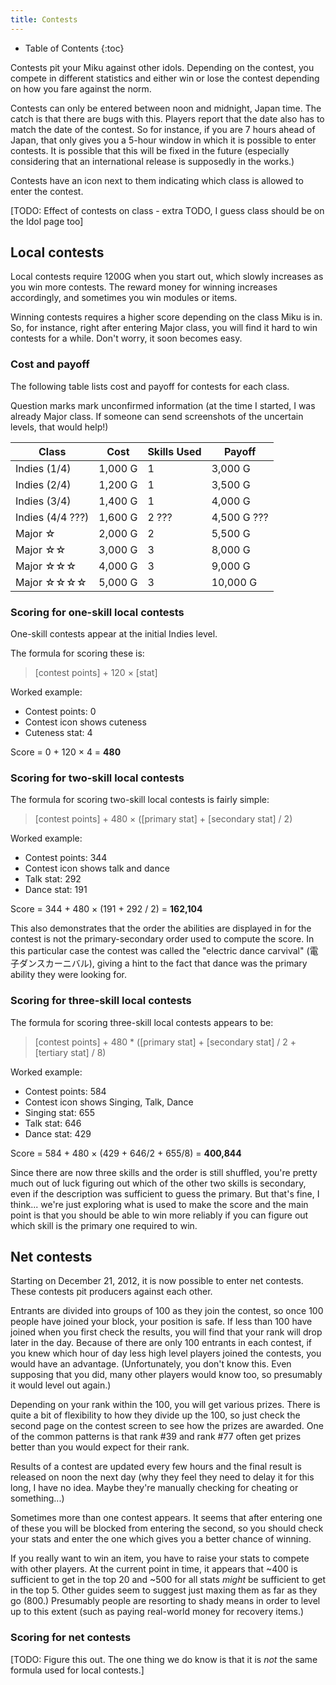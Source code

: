 ```yaml
---
title: Contests
---
```

- Table of Contents
{:toc}

Contests pit your Miku against other idols. Depending on the contest, you compete in different statistics and either win or lose the contest depending on how you fare against the norm.

Contests can only be entered between noon and midnight, Japan time. The catch is that there are bugs with this. Players report that the date also has to match the date of the contest. So for instance, if you are 7 hours ahead of Japan, that only gives you a 5-hour window in which it is possible to enter contests. It is possible that this will be fixed in the future (especially considering that an international release is supposedly in the works.)

Contests have an icon next to them indicating which class is allowed to enter the contest.

[TODO: Effect of contests on class - extra TODO, I guess class should be on the Idol page too]

## Local contests

Local contests require 1200G when you start out, which slowly increases as you win more contests. The reward money for winning increases accordingly, and sometimes you win modules or items.

Winning contests requires a higher score depending on the class Miku is in. So, for instance, right after entering Major class, you will find it hard to win contests for a while. Don't worry, it soon becomes easy.

### Cost and payoff

The following table lists cost and payoff for contests for each class.

Question marks mark unconfirmed information (at the time I started, I was already Major class. If someone can send screenshots of the uncertain levels, that would help!)

| Class             | Cost    | Skills Used | Payoff |
| ----------------- | ------- | ----------- | ------ |
| Indies (1/4)      | 1,000 G |           1 |  3,000 G |
| Indies (2/4)      | 1,200 G |           1 |  3,500 G |
| Indies (3/4)      | 1,400 G |           1 |  4,000 G |
| Indies (4/4 ???)  | 1,600 G |       2 ??? |  4,500 G ??? |
| Major ☆          | 2,000 G |           2 |  5,500 G |
| Major ☆☆        | 3,000 G |           3 |  8,000 G |
| Major ☆☆☆      | 4,000 G |           3 |  9,000 G |
| Major ☆☆☆☆    | 5,000 G |           3 | 10,000 G |

### Scoring for one-skill local contests

One-skill contests appear at the initial Indies level.

The formula for scoring these is:

> [contest points] + 120 × [stat]

Worked example:

- Contest points: 0
- Contest icon shows cuteness
- Cuteness stat: 4

Score = 0 + 120 × 4 = **480**

### Scoring for two-skill local contests

The formula for scoring two-skill local contests is fairly simple:

> [contest points] + 480 × ([primary stat] + [secondary stat] / 2)

Worked example:

- Contest points: 344
- Contest icon shows talk and dance
- Talk stat: 292
- Dance stat: 191

Score = 344 + 480 × (191 + 292 / 2) = **162,104**

This also demonstrates that the order the abilities are displayed in for the contest is not the primary-secondary order used to compute the score. In this particular case the contest was called the "electric dance carvival" (電子ダンスカーニバル), giving a hint to the fact that dance was the primary ability they were looking for.

### Scoring for three-skill local contests

The formula for scoring three-skill local contests appears to be:

> [contest points] + 480 * ([primary stat] + [secondary stat] / 2 + [tertiary stat] / 8)

Worked example:

- Contest points: 584
- Contest icon shows Singing, Talk, Dance
- Singing stat: 655
- Talk stat: 646
- Dance stat: 429

Score = 584 + 480 × (429 + 646/2 + 655/8) = **400,844**

Since there are now three skills and the order is still shuffled, you're pretty much out of luck figuring out which of the other two skills is secondary, even if the description was sufficient to guess the primary. But that's fine, I think... we're just exploring what is used to make the score and the main point is that you should be able to win more reliably if you can figure out which skill is the primary one required to win.

## Net contests

Starting on December 21, 2012, it is now possible to enter net contests. These contests pit producers against each other.

Entrants are divided into groups of 100 as they join the contest, so once 100 people have joined your block, your position is safe. If less than 100 have joined when you first check the results, you will find that your rank will drop later in the day. Because of there are only 100 entrants in each contest, if you knew which hour of day less high level players joined the contests, you would have an advantage. (Unfortunately, you don't know this. Even supposing that you did, many other players would know too, so presumably it would level out again.)

Depending on your rank within the 100, you will get various prizes. There is quite a bit of flexibility to how they divide up the 100, so just check the second page on the contest screen to see how the prizes are awarded. One of the common patterns is that rank #39 and rank #77 often get prizes better than you would expect for their rank.

Results of a contest are updated every few hours and the final result is released on noon the next day (why they feel they need to delay it for this long, I have no idea. Maybe they're manually checking for cheating or something...)

Sometimes more than one contest appears. It seems that after entering one of these you will be blocked from entering the second, so you should check your stats and enter the one which gives you a better chance of winning.

If you really want to win an item, you have to raise your stats to compete with other players. At the current point in time, it appears that ~400 is sufficient to get in the top 20 and ~500 for all stats _might_ be sufficient to get in the top 5. Other guides seem to suggest just maxing them as far as they go (800.) Presumably people are resorting to shady means in order to level up to this extent (such as paying real-world money for recovery items.)

### Scoring for net contests

[TODO: Figure this out. The one thing we do know is that it is _not_ the same formula used for local contests.]

